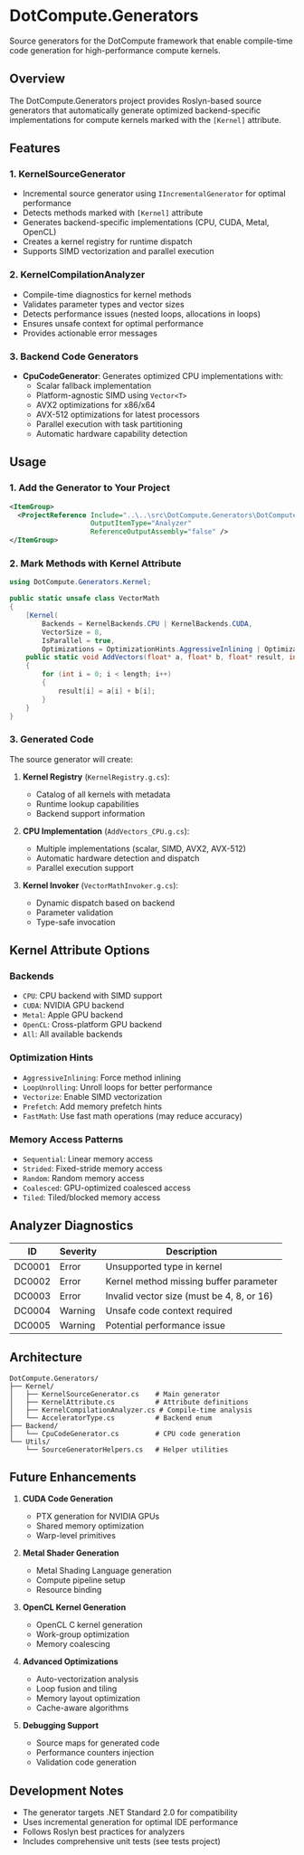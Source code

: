 # DotCompute.Generators

Source generators for the DotCompute framework that enable compile-time code generation for high-performance compute kernels.

## Overview

The DotCompute.Generators project provides Roslyn-based source generators that automatically generate optimized backend-specific implementations for compute kernels marked with the `[Kernel]` attribute.

## Features

### 1. **KernelSourceGenerator**
- Incremental source generator using `IIncrementalGenerator` for optimal performance
- Detects methods marked with `[Kernel]` attribute
- Generates backend-specific implementations (CPU, CUDA, Metal, OpenCL)
- Creates a kernel registry for runtime dispatch
- Supports SIMD vectorization and parallel execution

### 2. **KernelCompilationAnalyzer**
- Compile-time diagnostics for kernel methods
- Validates parameter types and vector sizes
- Detects performance issues (nested loops, allocations in loops)
- Ensures unsafe context for optimal performance
- Provides actionable error messages

### 3. **Backend Code Generators**
- **CpuCodeGenerator**: Generates optimized CPU implementations with:
  - Scalar fallback implementation
  - Platform-agnostic SIMD using `Vector<T>`
  - AVX2 optimizations for x86/x64
  - AVX-512 optimizations for latest processors
  - Parallel execution with task partitioning
  - Automatic hardware capability detection

## Usage

### 1. Add the Generator to Your Project

```xml
<ItemGroup>
  <ProjectReference Include="..\..\src\DotCompute.Generators\DotCompute.Generators.csproj" 
                    OutputItemType="Analyzer" 
                    ReferenceOutputAssembly="false" />
</ItemGroup>
```

### 2. Mark Methods with Kernel Attribute

```csharp
using DotCompute.Generators.Kernel;

public static unsafe class VectorMath
{
    [Kernel(
        Backends = KernelBackends.CPU | KernelBackends.CUDA,
        VectorSize = 8,
        IsParallel = true,
        Optimizations = OptimizationHints.AggressiveInlining | OptimizationHints.Vectorize)]
    public static void AddVectors(float* a, float* b, float* result, int length)
    {
        for (int i = 0; i < length; i++)
        {
            result[i] = a[i] + b[i];
        }
    }
}
```

### 3. Generated Code

The source generator will create:

1. **Kernel Registry** (`KernelRegistry.g.cs`):
   - Catalog of all kernels with metadata
   - Runtime lookup capabilities
   - Backend support information

2. **CPU Implementation** (`AddVectors_CPU.g.cs`):
   - Multiple implementations (scalar, SIMD, AVX2, AVX-512)
   - Automatic hardware detection and dispatch
   - Parallel execution support

3. **Kernel Invoker** (`VectorMathInvoker.g.cs`):
   - Dynamic dispatch based on backend
   - Parameter validation
   - Type-safe invocation

## Kernel Attribute Options

### Backends
- `CPU`: CPU backend with SIMD support
- `CUDA`: NVIDIA GPU backend
- `Metal`: Apple GPU backend
- `OpenCL`: Cross-platform GPU backend
- `All`: All available backends

### Optimization Hints
- `AggressiveInlining`: Force method inlining
- `LoopUnrolling`: Unroll loops for better performance
- `Vectorize`: Enable SIMD vectorization
- `Prefetch`: Add memory prefetch hints
- `FastMath`: Use fast math operations (may reduce accuracy)

### Memory Access Patterns
- `Sequential`: Linear memory access
- `Strided`: Fixed-stride memory access
- `Random`: Random memory access
- `Coalesced`: GPU-optimized coalesced access
- `Tiled`: Tiled/blocked memory access

## Analyzer Diagnostics

| ID | Severity | Description |
|----|----------|-------------|
| DC0001 | Error | Unsupported type in kernel |
| DC0002 | Error | Kernel method missing buffer parameter |
| DC0003 | Error | Invalid vector size (must be 4, 8, or 16) |
| DC0004 | Warning | Unsafe code context required |
| DC0005 | Warning | Potential performance issue |

## Architecture

```
DotCompute.Generators/
├── Kernel/
│   ├── KernelSourceGenerator.cs    # Main generator
│   ├── KernelAttribute.cs          # Attribute definitions
│   ├── KernelCompilationAnalyzer.cs # Compile-time analysis
│   └── AcceleratorType.cs          # Backend enum
├── Backend/
│   └── CpuCodeGenerator.cs         # CPU code generation
└── Utils/
    └── SourceGeneratorHelpers.cs   # Helper utilities
```

## Future Enhancements

1. **CUDA Code Generation**
   - PTX generation for NVIDIA GPUs
   - Shared memory optimization
   - Warp-level primitives

2. **Metal Shader Generation**
   - Metal Shading Language generation
   - Compute pipeline setup
   - Resource binding

3. **OpenCL Kernel Generation**
   - OpenCL C kernel generation
   - Work-group optimization
   - Memory coalescing

4. **Advanced Optimizations**
   - Auto-vectorization analysis
   - Loop fusion and tiling
   - Memory layout optimization
   - Cache-aware algorithms

5. **Debugging Support**
   - Source maps for generated code
   - Performance counters injection
   - Validation code generation

## Development Notes

- The generator targets .NET Standard 2.0 for compatibility
- Uses incremental generation for optimal IDE performance
- Follows Roslyn best practices for analyzers
- Includes comprehensive unit tests (see tests project)